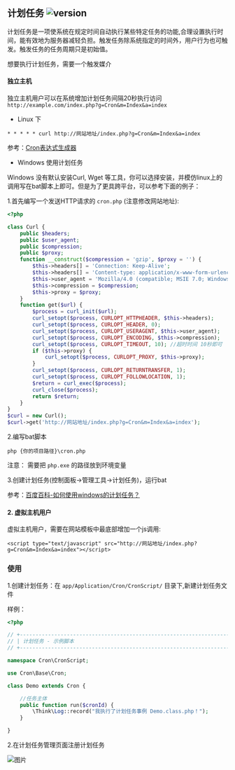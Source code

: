 ## 计划任务 ![version](https://img.shields.io/github/release/ztbcms/ztbcms-Cron.svg?maxAge=36000)

计划任务是一项使系统在规定时间自动执行某些特定任务的功能,合理设置执行时间，能有效地为服务器减轻负担。触发任务除系统指定的时间外，用户行为也可触发。触发任务的任务周期只是初始值。

想要执行计划任务，需要一个触发媒介

#### 独立主机

独立主机用户可以在系统增加计划任务间隔20秒执行访问 `http://example.com/index.php?g=Cron&m=Index&a=index`

- Linux 下

```
* * * * * curl http://网站地址/index.php?g=Cron&m=Index&a=index
```

参考：[Cron表达式生成器](http://www.pdtools.net/tools/becron.jsp)

- Windows 使用计划任务

Windows 没有默认安装Curl, Wget 等工具，你可以选择安装，并模仿linux上的调用写在bat脚本上即可。但是为了更具跨平台，可以参考下面的例子：

1.首先编写一个发送HTTP请求的 `cron.php` (注意修改网站地址): 
```php
<?php

class Curl {
    public $headers;
    public $user_agent;
    public $compression;
    public $proxy;
    function __construct($compression = 'gzip', $proxy = '') {
        $this->headers[] = 'Connection: Keep-Alive';
        $this->headers[] = 'Content-type: application/x-www-form-urlencoded;charset=UTF-8';
        $this->user_agent = 'Mozilla/4.0 (compatible; MSIE 7.0; Windows NT 5.1; .NET CLR 1.0.3705; .NET CLR 1.1.4322; Media Center PC 4.0)';
        $this->compression = $compression;
        $this->proxy = $proxy;
    }
    function get($url) {
        $process = curl_init($url);
        curl_setopt($process, CURLOPT_HTTPHEADER, $this->headers);
        curl_setopt($process, CURLOPT_HEADER, 0);
        curl_setopt($process, CURLOPT_USERAGENT, $this->user_agent);
        curl_setopt($process, CURLOPT_ENCODING, $this->compression);
        curl_setopt($process, CURLOPT_TIMEOUT, 10); //超时时间 10秒即可
        if ($this->proxy) {
            curl_setopt($process, CURLOPT_PROXY, $this->proxy);
        }
        curl_setopt($process, CURLOPT_RETURNTRANSFER, 1);
        curl_setopt($process, CURLOPT_FOLLOWLOCATION, 1);
        $return = curl_exec($process);
        curl_close($process);
        return $return;
    }
}
$curl = new Curl();
$curl->get('http://网站地址/index.php?g=Cron&m=Index&a=index');
```

2.编写bat脚本

```
php {你的项目路径}\cron.php
```
注意： 需要把 `php.exe` 的路径放到环境变量

3.创建计划任务(控制面板->管理工具->计划任务)，运行bat

参考：[百度百科-如何使用windows的计划任务？](http://jingyan.baidu.com/article/ca00d56c767cfae99febcf73.html)


#### 2. 虚拟主机用户

虚拟主机用户，需要在网站模板中最底部增加一个js调用:

```    
<script type="text/javascript" src="http://网站地址/index.php?g=Cron&m=Index&a=index"></script>
```


### 使用


1.创建计划任务：在 `app/Application/Cron/CronScript/` 目录下,新建计划任务文件

样例：
```php
<?php

// +----------------------------------------------------------------------
// | 计划任务 - 示例脚本
// +----------------------------------------------------------------------

namespace Cron\CronScript;

use Cron\Base\Cron;

class Demo extends Cron {

	//任务主体
	public function run($cronId) {
		\Think\Log::record("我执行了计划任务事例 Demo.class.php！");
	}

}

```

2.在计划任务管理页面注册计划任务

![图片](https://dn-coding-net-production-pp.qbox.me/529bcfa0-1f5a-46fd-8473-8c2c085ebb56.png) 

